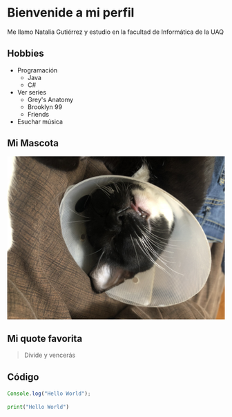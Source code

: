 # Bienvenide a mi perfil

Me llamo Natalia Gutiérrez y estudio en la facultad de Informática de la UAQ

## Hobbies

- Programación
    - Java
    - C#
- Ver series
    - Grey's Anatomy
    - Brooklyn 99
    - Friends
- Esuchar música

## Mi Mascota

![Foto de mi mascota](galleta.JPG)

## Mi quote favorita

> Divide y vencerás

## Código

```javascript
Console.log("Hello World");
```

```python
print("Hello World")
```
